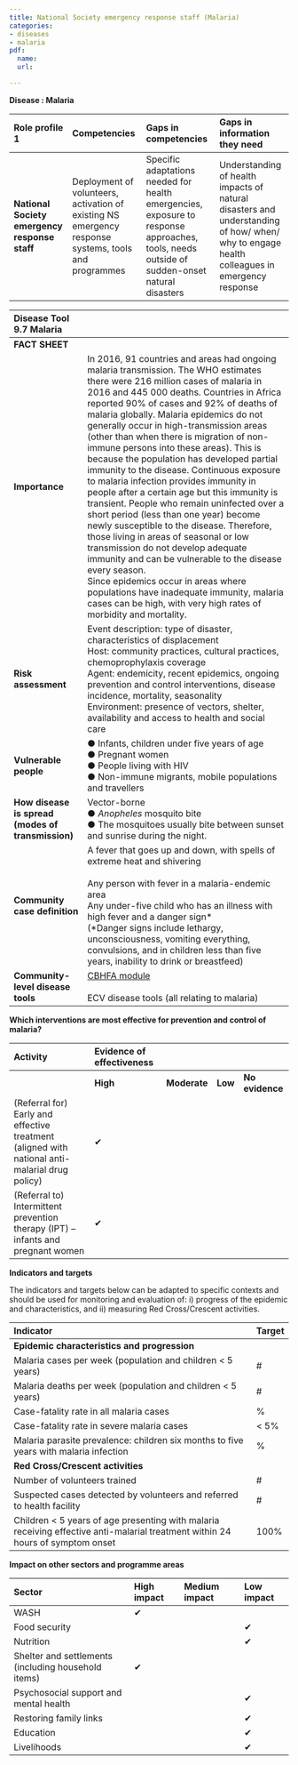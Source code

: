 ```yaml
---
title: National Society emergency response staff (Malaria)
categories:
- diseases
- malaria
pdf:
  name: 
  url: 

---
```

**Disease : Malaria**

| Role profile 1 | Competencies | Gaps in competencies | Gaps in information they need |
| :--- | :--- | :--- | :--- |
| **National Society emergency response staff** | Deployment of volunteers, activation of existing NS emergency response systems, tools and programmes | Specific adaptations needed for health emergencies, exposure to response approaches, tools, needs outside of sudden-onset natural disasters | Understanding of health impacts of natural disasters and understanding of how/ when/ why to engage health colleagues in emergency response |

| Disease Tool 9.7 Malaria ||
| :--- | :--- |
| **FACT SHEET** ||
| **Importance** | In 2016, 91 countries and areas had ongoing malaria transmission. The WHO estimates there were 216 million cases of malaria in 2016 and 445 000 deaths. Countries in Africa reported 90% of cases and 92% of deaths of malaria globally. Malaria epidemics do not generally occur in high-transmission areas (other than when there is migration of non-immune persons into these areas). This is because the population has developed partial immunity to the disease. Continuous exposure to malaria infection provides immunity in people after a certain age but this immunity is transient. People who remain uninfected over a short period (less than one year) become newly susceptible to the disease. Therefore, those living in areas of seasonal or low transmission do not develop adequate immunity and can be vulnerable to the disease every season.<br>Since epidemics occur in areas where populations have inadequate immunity, malaria cases can be high, with very high rates of morbidity and mortality. |
| **Risk assessment** | Event description: type of disaster, characteristics of displacement<br>Host: community practices, cultural practices, chemoprophylaxis coverage<br>Agent: endemicity, recent epidemics, ongoing prevention and control interventions, disease incidence, mortality, seasonality<br>Environment: presence of vectors, shelter, availability and access to health and social care |
| **Vulnerable people** | ● Infants, children under five years of age<br>● Pregnant women<br>● People living with HIV<br>● Non-immune migrants, mobile populations and travellers |
| **How disease is spread (modes of transmission)** | Vector-borne<br>● _Anopheles_ mosquito bite<br>● The mosquitoes usually bite between sunset and sunrise during the night. |
| **Community case definition** | A fever that goes up and down, with spells of extreme heat and shivering<br><br>Any person with fever in a malaria-endemic area<br>Any under-five child who has an illness with high fever and a danger sign\*<br>(\*Danger signs include lethargy, unconsciousness, vomiting everything, convulsions, and in children less than five years, inability to drink or breastfeed) |
| **Community-level disease tools** | [CBHFA module]( https://www.ifrc.org/en/what-we-do/health/cbhfa/toolkit/)<br><br>ECV disease tools (all relating to malaria) |

**Which interventions are most effective for prevention and control of malaria?**

| **Activity** | **Evidence of effectiveness** |&nbsp;|&nbsp;|&nbsp;|
| :--- | :--- | --- | --- | --- |
|&nbsp;| **High** | **Moderate** | **Low** | **No evidence** |
| (Referral for) Early and effective treatment (aligned with national anti-malarial drug policy) | ✔ |&nbsp;|&nbsp;|&nbsp;|
| (Referral to) Intermittent prevention therapy (IPT) – infants and pregnant women | ✔ |&nbsp;|&nbsp;|&nbsp;|

**Indicators and targets**

The indicators and targets below can be adapted to specific contexts and should be used for monitoring and evaluation of: i) progress of the epidemic and characteristics, and ii) measuring Red Cross/Crescent activities.

| Indicator | Target |
| :--- | :--- |
| **Epidemic characteristics and progression** ||
| Malaria cases per week (population and children < 5 years) | # |
| Malaria deaths per week (population and children < 5 years) | # |
| Case-fatality rate in all malaria cases | % |
| Case-fatality rate in severe malaria cases | < 5% |
| Malaria parasite prevalence: children six months to five years with malaria infection | % |
| **Red Cross/Crescent activities** ||
| Number of volunteers trained | # |
| Suspected cases detected by volunteers and referred to health facility | # |
| Children < 5 years of age presenting with malaria receiving effective anti-malarial treatment within 24 hours of symptom onset | 100% |

**Impact on other sectors and programme areas**

| Sector | High impact | Medium impact | Low impact |
| :--- | :--- | :--- | :--- |
| WASH |✔| &nbsp; | &nbsp; |
| Food security | &nbsp; | &nbsp; |✔|
| Nutrition | &nbsp; | &nbsp; |✔|
| Shelter and settlements<br>(including household items) |✔| &nbsp; | &nbsp; |
| Psychosocial support and mental health | &nbsp; | &nbsp; |✔|
| Restoring family links | &nbsp; | &nbsp; |✔|
| Education | &nbsp; | &nbsp; |✔|
| Livelihoods | &nbsp; | &nbsp; |✔|